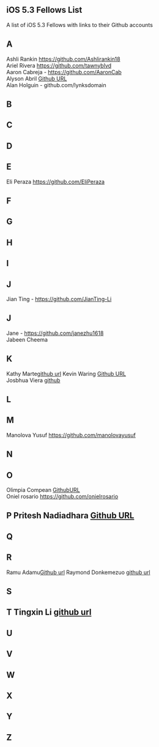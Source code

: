 ## iOS 5.3 Fellows List

A list of iOS 5.3 Fellows with links to their Github accounts

## A   

Ashli Rankin https://github.com/Ashlirankin18  
Ariel Rivera https://github.com/tawnyblvd  
Aaron Cabreja - https://github.com/AaronCab  
Alyson Abril [Github URL](https://github.com/alysonabril)  
Alan Holguin - github.com/lynksdomain  

## B 

## C

## D

## E 
Eli Peraza https://github.com/EliPeraza

## F

## G

## H 

## I 

## J

Jian Ting - https://github.com/JianTing-Li  


## J 

Jane - https://github.com/janezhu1618    
Jabeen Cheema  

## K 

Kathy Marte[github url](https://github.com/Marte14) 
Kevin Waring [Github URL](https://github.com/kwaring3)  
Josbhua Viera [github](https://github.com/JoshuaViera)  

## L

## M
Manolova Yusuf
https://github.com/manolovayusuf

## N

## O  
Olimpia Compean [GithubURL](https://github.com/Olimpia1988)  
Oniel rosario https://github.com/onielrosario  

## P Pritesh Nadiadhara [Github URL](https://github.com/PNadiadhara)

## Q
 
## R

Ramu Adamu[Github url](https://github.com/ramuadamu/)
Raymond Donkemezuo [github url](https://github.com/Donkemezuo/) 
 
## S 

## T Tingxin Li [github url](https://github.com/vaslee)
## U

## V

## W

## X

## Y

## Z


